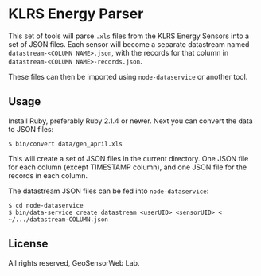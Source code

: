 # KLRS Energy Parser

This set of tools will parse `.xls` files from the KLRS Energy Sensors into a set of JSON files. Each sensor will become a separate datastream named `datastream-<COLUMN NAME>.json`, with the records for that column in `datastream-<COLUMN NAME>-records.json`.

These files can then be imported using `node-dataservice` or another tool.

## Usage

Install Ruby, preferably Ruby 2.1.4 or newer. Next you can convert the data to JSON files:

    $ bin/convert data/gen_april.xls

This will create a set of JSON files in the current directory. One JSON file for each column (except TIMESTAMP column), and one JSON file for the records in each column.

The datastream JSON files can be fed into `node-dataservice`:

    $ cd node-dataservice
    $ bin/data-service create datastream <userUID> <sensorUID> < ~/.../datastream-COLUMN.json

## License

All rights reserved, GeoSensorWeb Lab.
